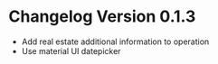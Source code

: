 # Changelog Version 0.1.3

* Add real estate additional information to operation
* Use material UI datepicker
